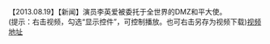 【2013.08.19】【新闻】演员李英爱被委托于全世界的DMZ和平大使。                 
(提示：右击视频，勾选“显示控件”，可控制播放。也可右击另存为视频下载)[视频地址](https://video.h5.weibo.cn/1034:4367538931328863/4367539221364366)
